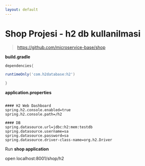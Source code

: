 ```yaml
---
layout: default
---
```

# Shop Projesi - h2 db kullanilmasi

> https://github.com/microservice-base/shop

**build.gradle**

```groovy
dependencies{

runtimeOnly('com.h2database:h2')

}
```

**application.properties**

```

#### H2 Web Dashboard 
spring.h2.console.enabled=true
spring.h2.console.path=/h2

#### DB
spring.datasource.url=jdbc:h2:mem:testdb
spring.datasource.username=sa
spring.datasource.password=sa
spring.datasource.driver-class-name=org.h2.Driver

```


Run **shop application** 

open localhost:8001/shop/h2
